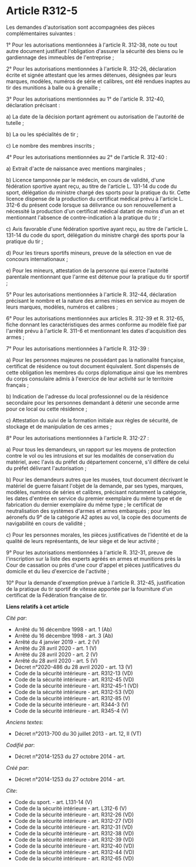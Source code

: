 # Article R312-5

Les demandes d'autorisation sont accompagnées des pièces complémentaires suivantes : 

1° Pour les autorisations mentionnées à l'article R. 312-38, note ou tout autre document justifiant l'obligation d'assurer la
sécurité des biens ou le gardiennage des immeubles de l'entreprise ; 

2° Pour les autorisations mentionnées à l'article R. 312-26, déclaration écrite et signée attestant que les armes détenues,
désignées par leurs marques, modèles, numéros de série et calibres, ont été rendues inaptes au tir des munitions à balle ou à
grenaille ; 

3° Pour les autorisations mentionnées au 1° de l'article R. 312-40, déclaration précisant : 

a) La date de la décision portant agrément ou autorisation de l'autorité de tutelle ; 

b) La ou les spécialités de tir ; 

c) Le nombre des membres inscrits ; 

4° Pour les autorisations mentionnées au 2° de l'article R. 312-40 : 

a) Extrait d'acte de naissance avec mentions marginales ; 

b) Licence tamponnée par le médecin, en cours de validité, d'une fédération sportive ayant reçu, au titre de l'article L.
131-14 du code du sport, délégation du ministre chargé des sports pour la pratique du tir. Cette licence dispense de la
production du certificat médical prévu à l'article L. 312-6 du présent code lorsque sa délivrance ou son renouvellement a
nécessité la production d'un certificat médical datant de moins d'un an et mentionnant l'absence de contre-indication à la
pratique du tir ; 

c) Avis favorable d'une fédération sportive ayant reçu, au titre de l'article L. 131-14 du code du sport, délégation du
ministre chargé des sports pour la pratique du tir ; 

d) Pour les tireurs sportifs mineurs, preuve de la sélection en vue de concours internationaux ; 

e) Pour les mineurs, attestation de la personne qui exerce l'autorité parentale mentionnant que l'arme est détenue pour la
pratique du tir sportif ; 

5° Pour les autorisations mentionnées à l'article R. 312-44, déclaration précisant le nombre et la nature des armes mises en
service au moyen de leurs marques, modèles, numéros et calibres ; 

6° Pour les autorisations mentionnées aux articles R. 312-39 et R. 312-65, fiche donnant les caractéristiques des armes
conforme au modèle fixé par l'arrêté prévu à l'article R. 311-6 et mentionnant les dates d'acquisition des armes ; 

7° Pour les autorisations mentionnées à l'article R. 312-39 : 

a) Pour les personnes majeures ne possédant pas la nationalité française, certificat de résidence ou tout document
équivalent. Sont dispensés de cette obligation les membres du corps diplomatique ainsi que les membres du corps consulaire
admis à l'exercice de leur activité sur le territoire français ; 

b) Indication de l'adresse du local professionnel ou de la résidence secondaire pour les personnes demandant à détenir une
seconde arme pour ce local ou cette résidence ; 

c) Attestation du suivi de la formation initiale aux règles de sécurité, de stockage et de manipulation de ces armes ; 

8° Pour les autorisations mentionnées à l'article R. 312-27 : 

a) Pour tous les demandeurs, un rapport sur les moyens de protection contre le vol ou les intrusions et sur les modalités de
conservation du matériel, avec l'avis du préfet du département concerné, s'il diffère de celui du préfet délivrant
l'autorisation ; 

b) Pour les demandeurs autres que les musées, tout document décrivant le matériel de guerre faisant l'objet de la demande,
par ses types, marques, modèles, numéros de séries et calibres, précisant notamment la catégorie, les dates d'entrée en
service du premier exemplaire du même type et de fabrication du dernier exemplaire du même type ; le certificat de
neutralisation des systèmes d'armes et armes embarqués ; pour les aéronefs du 9° de la catégorie A2 aptes au vol, la copie
des documents de navigabilité en cours de validité ; 

c) Pour les personnes morales, les pièces justificatives de l'identité et de la qualité de leurs représentants, de leur siège
et de leur activité ; 

9° Pour les autorisations mentionnées à l'article R. 312-31, preuve de l'inscription sur la liste des experts agréés en armes
et munitions près la Cour de cassation ou près d'une cour d'appel et pièces justificatives du domicile et du lieu d'exercice
de l'activité ; 

10° Pour la demande d'exemption prévue à l'article R. 312-45, justification de la pratique du tir sportif de vitesse apportée
par la fourniture d'un certificat de la Fédération française de tir.

**Liens relatifs à cet article**

_Cité par_:

  - Arrêté du 16 décembre 1998 - art. 1 (Ab)
  - Arrêté du 16 décembre 1998 - art. 3 (Ab)
  - Arrêté du 4 janvier 2019 - art. 2 (V)
  - Arrêté du 28 avril 2020 - art. 1 (V)
  - Arrêté du 28 avril 2020 - art. 2 (V)
  - Arrêté du 28 avril 2020 - art. 5 (V)
  - Décret n°2020-486 du 28 avril 2020 - art. 13 (V)
  - Code de la sécurité intérieure - art. R312-13 (VD)
  - Code de la sécurité intérieure - art. R312-45 (VD)
  - Code de la sécurité intérieure - art. R312-45-1 (VD)
  - Code de la sécurité intérieure - art. R312-53 (VD)
  - Code de la sécurité intérieure - art. R312-85 (V)
  - Code de la sécurité intérieure - art. R344-3 (V)
  - Code de la sécurité intérieure - art. R345-4 (V)

_Anciens textes_:

  - Décret n°2013-700 du 30 juillet 2013 - art. 12, II (VT)

_Codifié par_:

  - Décret n°2014-1253 du 27 octobre 2014 - art.

_Créé par_:

  - Décret n°2014-1253 du 27 octobre 2014 - art.

_Cite_:

  - Code du sport. - art. L131-14 (V)
  - Code de la sécurité intérieure - art. L312-6 (V)
  - Code de la sécurité intérieure - art. R312-26 (VD)
  - Code de la sécurité intérieure - art. R312-27 (VD)
  - Code de la sécurité intérieure - art. R312-31 (VD)
  - Code de la sécurité intérieure - art. R312-38 (VD)
  - Code de la sécurité intérieure - art. R312-39 (VD)
  - Code de la sécurité intérieure - art. R312-40 (VD)
  - Code de la sécurité intérieure - art. R312-44 (VD)
  - Code de la sécurité intérieure - art. R312-65 (VD)
